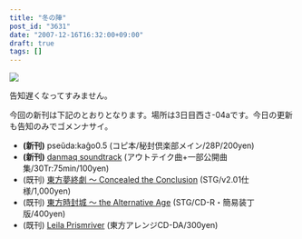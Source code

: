 ```yaml
---
title: "冬の陣"
post_id: "3631"
date: "2007-12-16T16:32:00+09:00"
draft: true
tags: []
---
```



![](https://danmaq.com/image/pseuda_cago/pk05_ss.png)

告知遅くなってすみません。

今回の新刊は下記のとおりとなります。場所は3日目西さ-04aです。今日の更新も告知のみでゴメンナサイ。



  * **(新刊)** pseŭda:kaĝo0.5 (コピ本/秘封倶楽部メイン/28P/200yen)
  * **(新刊)** [danmaq soundtrack](https://danmaq.com/!/dst/) (アウトテイク曲+一部公開曲集/30Tr:75min/100yen)
  * (既刊) [東方夢終劇 ～ Concealed the Conclusion](https://danmaq.com/!/thC/) (STG/v2.01仕様/1,000yen)
  * (既刊) [東方時封城 ～ the Alternative Age](https://danmaq.com/!/thA/) (STG/CD-R・簡易装丁版/400yen)
  * (既刊) [Leila Prismriver](https://danmaq.com/!/leila/) (東方アレンジCD-DA/300yen)
